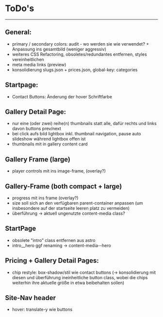 # ToDo's 
--------------------------------------------------------------------------

## General: 
- primary / secondary colors: audit - wo werden sie wie verwendet? + Anpassung ins gesamtbild (weniger aggressiv)
- weiteres CSS Refactoring, obsoletes/redundantes entfernen, styles vereinheitlichen
- meta media links (preview)
- konsolidierung slugs.json + prices.json, global-key: categories

## Startpage: 
- Contact Buttons: Änderung der hover Schriftfarbe

## Gallery Detail Page:
- nur eine (oder zwei) reihe(n) thumbnails statt alle, dafür rechts und links davon buttons prev/next
- bei click aufs bild lightbox inkl. thumbnail navigation, pause auto slideshow während lightbox offen ist
- thumbnails mit in gallery content card

## Gallery Frame (large)
- player controls mit ins image-frame, (overlay?)

## Gallery-Frame (both compact + large)
- progress mit ins frame (overlay?)
- size soll sich an den verfügbaren parent-container anpassen (um insbesondere auf der startseite leeren platz zu vermeiden) 
- überführung -> aktuell ungenutzte content-media class?

## StartPage
- obsolete "intro" class entfernen aus astro
- intro__hero ggf renaming -> content-media--hero 

## Pricing + Gallery Detail Pages:
- chip restyle: box-shadow/stil wie contact buttons (-> konsolidierung mit diesen und überführung ineinheitliche button class, wobei die chips weiterhin ihre aktuelle größe in etwa beibehalten sollen)

## Site-Nav header
- hover: translate-y wie buttons


